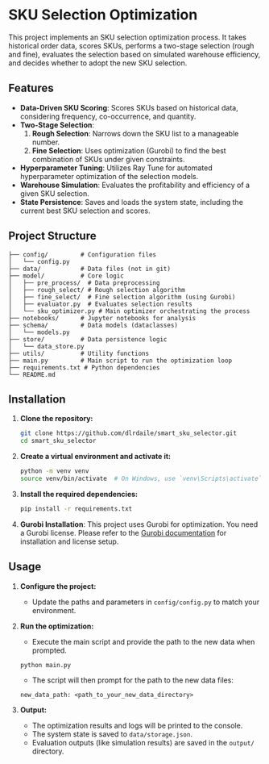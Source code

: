 # SKU Selection Optimization

This project implements an SKU selection optimization process. It takes historical order data, scores SKUs, performs a two-stage selection (rough and fine), evaluates the selection based on simulated warehouse efficiency, and decides whether to adopt the new SKU selection.

## Features

- **Data-Driven SKU Scoring**: Scores SKUs based on historical data, considering frequency, co-occurrence, and quantity.
- **Two-Stage Selection**: 
    1. **Rough Selection**: Narrows down the SKU list to a manageable number.
    2. **Fine Selection**: Uses optimization (Gurobi) to find the best combination of SKUs under given constraints.
- **Hyperparameter Tuning**: Utilizes Ray Tune for automated hyperparameter optimization of the selection models.
- **Warehouse Simulation**: Evaluates the profitability and efficiency of a given SKU selection.
- **State Persistence**: Saves and loads the system state, including the current best SKU selection and scores.

## Project Structure

```
├── config/         # Configuration files
│   └── config.py
├── data/           # Data files (not in git)
├── model/          # Core logic
│   ├── pre_process/  # Data preprocessing
│   ├── rough_select/ # Rough selection algorithm
│   ├── fine_select/  # Fine selection algorithm (using Gurobi)
│   ├── evaluator.py  # Evaluates selection results
│   └── sku_optimizer.py # Main optimizer orchestrating the process
├── notebooks/      # Jupyter notebooks for analysis
├── schema/         # Data models (dataclasses)
│   └── models.py
├── store/          # Data persistence logic
│   └── data_store.py
├── utils/          # Utility functions
├── main.py         # Main script to run the optimization loop
├── requirements.txt # Python dependencies
└── README.md
```

## Installation

1.  **Clone the repository:**
    ```bash
    git clone https://github.com/dlrdaile/smart_sku_selector.git
    cd smart_sku_selector
    ```

2.  **Create a virtual environment and activate it:**
    ```bash
    python -m venv venv
    source venv/bin/activate  # On Windows, use `venv\Scripts\activate`
    ```

3.  **Install the required dependencies:**
    ```bash
    pip install -r requirements.txt
    ```

4.  **Gurobi Installation**:
    This project uses Gurobi for optimization. You need a Gurobi license. Please refer to the [Gurobi documentation](https://www.gurobi.com/documentation/) for installation and license setup.

## Usage

1.  **Configure the project:**
    -   Update the paths and parameters in `config/config.py` to match your environment.

2.  **Run the optimization:**
    -   Execute the main script and provide the path to the new data when prompted.
    ```bash
    python main.py
    ```
    -   The script will then prompt for the path to the new data files:
    ```
    new_data_path: <path_to_your_new_data_directory>
    ```

3.  **Output:**
    -   The optimization results and logs will be printed to the console.
    -   The system state is saved to `data/storage.json`.
    -   Evaluation outputs (like simulation results) are saved in the `output/` directory.